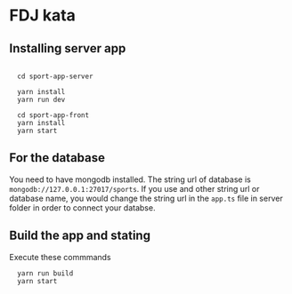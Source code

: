 # FDJ kata

## Installing server app

```shell

  cd sport-app-server

  yarn install
  yarn run dev
```

```shell
  cd sport-app-front
  yarn install
  yarn start
```

## For the database

You need to have mongodb installed.
The string url of database is ```mongodb://127.0.0.1:27017/sports```. If you use and other string url or database name, you would change the string url in the ```app.ts``` file in server folder in order to connect your databse.

## Build the app and stating

Execute these commmands

```shell
  yarn run build
  yarn start
```
